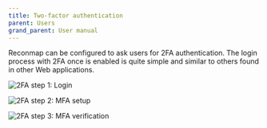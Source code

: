 ```yaml
---
title: Two-factor authentication
parent: Users
grand_parent: User manual
---
```


Reconmap can be configured to ask users for 2FA authentication. The login process with 2FA once is enabled is quite simple and similar to others found in other Web applications.

![2FA step 1: Login](/images/screenshots/auth-process-step1-login.png)

![2FA step 2: MFA setup](/images/screenshots/auth-process-step2-setup-mfa.png)

![2FA step 3: MFA verification](/images/screenshots/auth-process-step3-verify-mfa.png)

